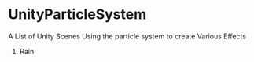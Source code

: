 # UnityParticleSystem

A List of Unity Scenes Using the particle system to create Various Effects

1. Rain